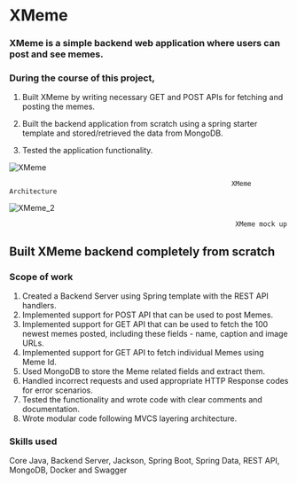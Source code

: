
# XMeme

### XMeme is a simple backend web application where users can post and see memes.

### During the course of this project,

1. Built XMeme by writing necessary GET and POST APIs for fetching and posting the memes.

2. Built the backend application from scratch using a spring starter template and stored/retrieved the data from MongoDB.

3. Tested the application functionality.



![XMeme](https://user-images.githubusercontent.com/69622683/227966291-740933bf-db71-4177-aa6c-83be6d0b997e.png)


                                                            XMeme Architecture
                                  
                                  
                                              
![XMeme_2](https://user-images.githubusercontent.com/69622683/227966470-45e51b03-19b8-4101-957f-c03e40325015.png)


                                                             XMeme mock up



## Built XMeme backend completely from scratch


### Scope of work

1. Created a Backend Server using Spring template with the REST API handlers.
2. Implemented support for POST API that can be used to post Memes.
3. Implemented support for GET API that can be used to fetch the 100 newest memes posted, including these fields - name, caption and image URLs.
4. Implemented support for GET API to fetch individual Memes using Meme Id.
5. Used MongoDB to store the Meme related fields and extract them.
6. Handled incorrect requests and used appropriate HTTP Response codes for error scenarios.
7. Tested the functionality and wrote code with clear comments and documentation.
8. Wrote modular code following MVCS layering architecture.


### Skills used

Core Java, Backend Server, Jackson, Spring Boot, Spring Data, REST API, MongoDB, Docker and Swagger





